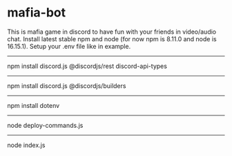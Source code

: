 # mafia-bot
This is mafia game in discord to have fun with your friends in video/audio chat. Install latest stable npm and node (for now npm is 8.11.0 and node is 16.15.1). Setup your .env file like in example.
***
npm install discord.js @discordjs/rest discord-api-types
***
npm install discord.js @discordjs/builders
***
npm install dotenv
***
node deploy-commands.js
***
node index.js
